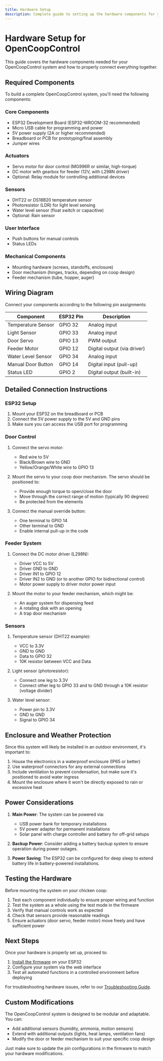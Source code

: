 ```yaml
---
title: Hardware Setup
description: Complete guide to setting up the hardware components for your OpenCoopControl system.
---
```


# Hardware Setup for OpenCoopControl

This guide covers the hardware components needed for your OpenCoopControl system and how to properly connect everything together.

## Required Components

To build a complete OpenCoopControl system, you'll need the following components:

### Core Components

- ESP32 Development Board (ESP32-WROOM-32 recommended)
- Micro USB cable for programming and power
- 5V power supply (2A or higher recommended)
- Breadboard or PCB for prototyping/final assembly
- Jumper wires

### Actuators

- Servo motor for door control (MG996R or similar, high-torque)
- DC motor with gearbox for feeder (12V, with L298N driver)
- Optional: Relay module for controlling additional devices

### Sensors

- DHT22 or DS18B20 temperature sensor
- Photoresistor (LDR) for light level sensing
- Water level sensor (float switch or capacitive)
- Optional: Rain sensor

### User Interface

- Push buttons for manual controls
- Status LEDs

### Mechanical Components

- Mounting hardware (screws, standoffs, enclosure)
- Door mechanism (hinges, tracks, depending on coop design)
- Feeder mechanism (tube, hopper, auger)

## Wiring Diagram

Connect your components according to the following pin assignments:

| Component          | ESP32 Pin | Description                 |
| ------------------ | --------- | --------------------------- |
| Temperature Sensor | GPIO 32   | Analog input                |
| Light Sensor       | GPIO 33   | Analog input                |
| Door Servo         | GPIO 13   | PWM output                  |
| Feeder Motor       | GPIO 12   | Digital output (via driver) |
| Water Level Sensor | GPIO 34   | Analog input                |
| Manual Door Button | GPIO 14   | Digital input (pull-up)     |
| Status LED         | GPIO 2    | Digital output (built-in)   |

## Detailed Connection Instructions

### ESP32 Setup

1. Mount your ESP32 on the breadboard or PCB
2. Connect the 5V power supply to the 5V and GND pins
3. Make sure you can access the USB port for programming

### Door Control

1. Connect the servo motor:

   - Red wire to 5V
   - Black/Brown wire to GND
   - Yellow/Orange/White wire to GPIO 13

2. Mount the servo to your coop door mechanism. The servo should be positioned to:

   - Provide enough torque to open/close the door
   - Move through the correct range of motion (typically 90 degrees)
   - Be protected from the elements

3. Connect the manual override button:
   - One terminal to GPIO 14
   - Other terminal to GND
   - Enable internal pull-up in the code

### Feeder System

1. Connect the DC motor driver (L298N):

   - Driver VCC to 5V
   - Driver GND to GND
   - Driver IN1 to GPIO 12
   - Driver IN2 to GND (or to another GPIO for bidirectional control)
   - Motor power supply to driver motor power input

2. Mount the motor to your feeder mechanism, which might be:
   - An auger system for dispensing feed
   - A rotating disk with an opening
   - A trap door mechanism

### Sensors

1. Temperature sensor (DHT22 example):

   - VCC to 3.3V
   - GND to GND
   - Data to GPIO 32
   - 10K resistor between VCC and Data

2. Light sensor (photoresistor):

   - Connect one leg to 3.3V
   - Connect other leg to GPIO 33 and to GND through a 10K resistor (voltage divider)

3. Water level sensor:
   - Power pin to 3.3V
   - GND to GND
   - Signal to GPIO 34

## Enclosure and Weather Protection

Since this system will likely be installed in an outdoor environment, it's important to:

1. House the electronics in a waterproof enclosure (IP65 or better)
2. Use waterproof connectors for any external connections
3. Include ventilation to prevent condensation, but make sure it's positioned to avoid water ingress
4. Mount the enclosure where it won't be directly exposed to rain or excessive heat

## Power Considerations

1. **Main Power**: The system can be powered via:

   - USB power bank for temporary installations
   - 5V power adapter for permanent installations
   - Solar panel with charge controller and battery for off-grid setups

2. **Backup Power**: Consider adding a battery backup system to ensure operation during power outages.

3. **Power Saving**: The ESP32 can be configured for deep sleep to extend battery life in battery-powered installations.

## Testing the Hardware

Before mounting the system on your chicken coop:

1. Test each component individually to ensure proper wiring and function
2. Test the system as a whole using the test mode in the firmware
3. Verify that manual controls work as expected
4. Check that sensors provide reasonable readings
5. Ensure actuators (door servo, feeder motor) move freely and have sufficient power

## Next Steps

Once your hardware is properly set up, proceed to:

1. [Install the firmware](../installation) on your ESP32
2. Configure your system via the web interface
3. Test all automated functions in a controlled environment before deploying

For troubleshooting hardware issues, refer to our [Troubleshooting Guide](/usage-guide/troubleshooting).

## Custom Modifications

The OpenCoopControl system is designed to be modular and adaptable. You can:

- Add additional sensors (humidity, ammonia, motion sensors)
- Extend with additional outputs (lights, heat lamps, ventilation fans)
- Modify the door or feeder mechanism to suit your specific coop design

Just make sure to update the pin configurations in the firmware to match your hardware modifications.

